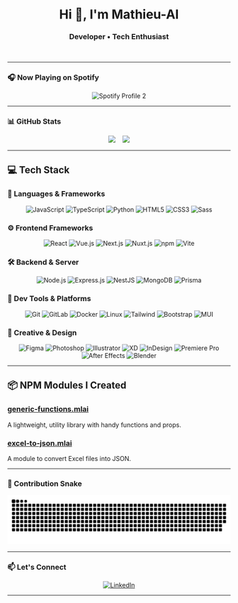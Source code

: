 <h1 align="center">Hi 👋, I'm Mathieu-AI</h1>
<h3 align="center"> Developer • Tech Enthusiast</h3>

<br/>

---

### 🎧 Now Playing on Spotify

<p align="center">
  <img src="https://spotify-github-profile.kittinanx.com/api/view.svg?uid=lalalievre&cover_image=true&theme=default&show_offline=true&background_color=121212&interchange=true&bar_color_cover=true" alt="Spotify Profile 2" width="300" />
</p>


---

### 📊 GitHub Stats

<p align="center">
  <img src="https://github-readme-stats.vercel.app/api?username=Mathieu-ai&show_icons=true&theme=dracula" height="170" />
  &nbsp;&nbsp;
  <img src="https://github-readme-stats.vercel.app/api/top-langs?username=Mathieu-ai&layout=compact&theme=react&langs_count=5&hide_border=false" height="170" />
</p>

---

## 💻 Tech Stack

### 🧠 Languages & Frameworks
<p align="center">
  <img src="https://profilinator.rishav.dev/skills-assets/javascript-original.svg" height="40" alt="JavaScript" />
  <img src="https://profilinator.rishav.dev/skills-assets/typescript-original.svg" height="40" alt="TypeScript" />
  <img src="https://profilinator.rishav.dev/skills-assets/python-original.svg" height="40" alt="Python" />
  <img src="https://profilinator.rishav.dev/skills-assets/html5-original-wordmark.svg" height="40" alt="HTML5" />
  <img src="https://profilinator.rishav.dev/skills-assets/css3-original-wordmark.svg" height="40" alt="CSS3" />
  <img src="https://profilinator.rishav.dev/skills-assets/sass-original.svg" height="40" alt="Sass" />
</p>

### ⚙️ Frontend Frameworks
<p align="center">
  <img src="https://profilinator.rishav.dev/skills-assets/react-original-wordmark.svg" height="40" alt="React" />
  <img src="https://profilinator.rishav.dev/skills-assets/vuejs-original-wordmark.svg" height="40" alt="Vue.js" />
  <img src="https://profilinator.rishav.dev/skills-assets/nextjs.png" height="40" alt="Next.js" />
  <img src="https://nuxt.com/assets/design-kit/icon-green.svg" height="40" alt="Nuxt.js" />
  <img src="https://logodix.com/logo/1974423.png" height="40" alt="npm" />
  <img src="https://imgs.search.brave.com/K2HN7P20B-ZmKAV1YxrYKcpk2TC6ldVFWhLi7OMClDM/rs:fit:860:0:0:0/g:ce/aHR0cHM6Ly92aXRl/LmRldi9sb2dvLnN2/Zw" height="40" alt="Vite" />
</p>

### 🛠 Backend & Server
<p align="center">
  <img src="https://profilinator.rishav.dev/skills-assets/nodejs-original-wordmark.svg" height="40" alt="Node.js" />
  <img src="https://profilinator.rishav.dev/skills-assets/express-original-wordmark.svg" height="40" alt="Express.js" />
  <img src="https://profilinator.rishav.dev/skills-assets/nestjs.svg" height="40" alt="NestJS" />
  <img src="https://profilinator.rishav.dev/skills-assets/mongodb-original-wordmark.svg" height="40" alt="MongoDB" />
  <img src="https://profilinator.rishav.dev/skills-assets/prisma.png" height="40" alt="Prisma" />
</p>

### 🧰 Dev Tools & Platforms
<p align="center">
  <img src="https://profilinator.rishav.dev/skills-assets/git-scm-icon.svg" height="40" alt="Git" />
  <img src="https://profilinator.rishav.dev/skills-assets/gitlab.svg" height="40" alt="GitLab" />
  <img src="https://profilinator.rishav.dev/skills-assets/docker-original-wordmark.svg" height="40" alt="Docker" />
  <img src="https://profilinator.rishav.dev/skills-assets/linux-original.svg" height="40" alt="Linux" />
  <img src="https://profilinator.rishav.dev/skills-assets/tailwindcss.svg" height="40" alt="Tailwind" />
  <img src="https://profilinator.rishav.dev/skills-assets/bootstrap-plain.svg" height="40" alt="Bootstrap" />
  <img src="https://profilinator.rishav.dev/skills-assets/mui.png" height="40" alt="MUI" />
</p>

### 🎨 Creative & Design
<p align="center">
  <img src="https://profilinator.rishav.dev/skills-assets/figma-icon.svg" height="40" alt="Figma" />
  <img src="https://profilinator.rishav.dev/skills-assets/photoshop-plain.svg" height="40" alt="Photoshop" />
  <img src="https://profilinator.rishav.dev/skills-assets/adobe_illustrator-icon.svg" height="40" alt="Illustrator" />
  <img src="https://profilinator.rishav.dev/skills-assets/adobexd.png" height="40" alt="XD" />
  <img src="https://profilinator.rishav.dev/skills-assets/adobeindesign.svg" height="40" alt="InDesign" />
  <img src="https://profilinator.rishav.dev/skills-assets/adobepremierepro.png" height="40" alt="Premiere Pro" />
  <img src="https://profilinator.rishav.dev/skills-assets/aftereffects.png" height="40" alt="After Effects" />
  <img src="https://profilinator.rishav.dev/skills-assets/blender_community_badge_white.svg" height="40" alt="Blender" />
</p>

---

## 📦 NPM Modules I Created

### **[generic‑functions.mlai](https://github.com/Mathieu-ai/generic-functions)**
A lightweight, utility library with handy functions and props.

### **[excel‑to‑json.mlai](https://github.com/Mathieu-ai/excel-to-json)**
A module to convert Excel files into JSON.

---

### 🐍 Contribution Snake

<p align="center">
  <picture>
    <source media="(prefers-color-scheme: dark)" srcset="https://raw.githubusercontent.com/platane/platane/output/github-contribution-grid-snake-dark.svg" />
    <source media="(prefers-color-scheme: light)" srcset="https://raw.githubusercontent.com/platane/platane/output/github-contribution-grid-snake.svg" />
    <img alt="GitHub Contribution Grid Snake Animation" src="https://raw.githubusercontent.com/platane/platane/output/github-contribution-grid-snake.svg" />
  </picture>
</p>

---

### 📫 Let's Connect

<p align="center">
  <a href="https://fr.linkedin.com/in/mathieu-li%C3%A8vre-a26a1b200" target="_blank">
    <img src="https://img.shields.io/static/v1?message=LinkedIn&logo=linkedin&label=&color=0077B5&logoColor=white&labelColor=&style=for-the-badge" height="35" alt="LinkedIn" />
  </a>
</p>

---
